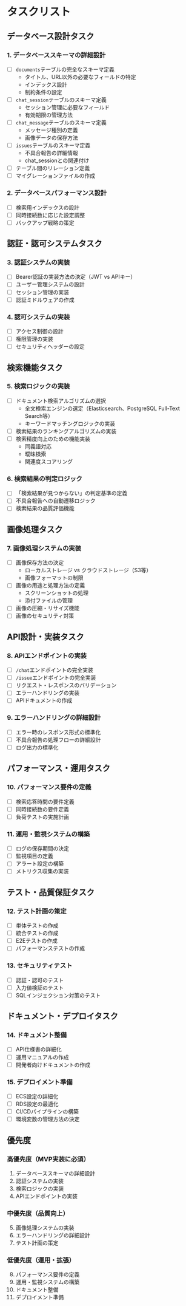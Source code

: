 # タスクリスト

## データベース設計タスク

### 1. データベーススキーマの詳細設計
- [ ] `documents`テーブルの完全なスキーマ定義
  - タイトル、URL以外の必要なフィールドの特定
  - インデックス設計
  - 制約条件の設定
- [ ] `chat_session`テーブルのスキーマ定義
  - セッション管理に必要なフィールド
  - 有効期限の管理方法
- [ ] `chat_message`テーブルのスキーマ定義
  - メッセージ種別の定義
  - 画像データの保存方法
- [ ] `issues`テーブルのスキーマ定義
  - 不具合報告の詳細情報
  - chat_sessionとの関連付け
- [ ] テーブル間のリレーション定義
- [ ] マイグレーションファイルの作成

### 2. データベースパフォーマンス設計
- [ ] 検索用インデックスの設計
- [ ] 同時接続数に応じた設定調整
- [ ] バックアップ戦略の策定

## 認証・認可システムタスク

### 3. 認証システムの実装
- [ ] Bearer認証の実装方法の決定（JWT vs APIキー）
- [ ] ユーザー管理システムの設計
- [ ] セッション管理の実装
- [ ] 認証ミドルウェアの作成

### 4. 認可システムの実装
- [ ] アクセス制御の設計
- [ ] 権限管理の実装
- [ ] セキュリティヘッダーの設定

## 検索機能タスク

### 5. 検索ロジックの実装
- [ ] ドキュメント検索アルゴリズムの選択
  - 全文検索エンジンの選定（Elasticsearch、PostgreSQL Full-Text Search等）
  - キーワードマッチングロジックの実装
- [ ] 検索結果のランキングアルゴリズムの実装
- [ ] 検索精度向上のための機能実装
  - 同義語対応
  - 曖昧検索
  - 関連度スコアリング

### 6. 検索結果の判定ロジック
- [ ] 「検索結果が見つからない」の判定基準の定義
- [ ] 不具合報告への自動遷移ロジック
- [ ] 検索結果の品質評価機能

## 画像処理タスク

### 7. 画像処理システムの実装
- [ ] 画像保存方法の決定
  - ローカルストレージ vs クラウドストレージ（S3等）
  - 画像フォーマットの制限
- [ ] 画像の用途と処理方法の定義
  - スクリーンショットの処理
  - 添付ファイルの管理
- [ ] 画像の圧縮・リサイズ機能
- [ ] 画像のセキュリティ対策

## API設計・実装タスク

### 8. APIエンドポイントの実装
- [ ] `/chat`エンドポイントの完全実装
- [ ] `/issue`エンドポイントの完全実装
- [ ] リクエスト・レスポンスのバリデーション
- [ ] エラーハンドリングの実装
- [ ] APIドキュメントの作成

### 9. エラーハンドリングの詳細設計
- [ ] エラー時のレスポンス形式の標準化
- [ ] 不具合報告の処理フローの詳細設計
- [ ] ログ出力の標準化

## パフォーマンス・運用タスク

### 10. パフォーマンス要件の定義
- [ ] 検索応答時間の要件定義
- [ ] 同時接続数の要件定義
- [ ] 負荷テストの実施計画

### 11. 運用・監視システムの構築
- [ ] ログの保存期間の決定
- [ ] 監視項目の定義
- [ ] アラート設定の構築
- [ ] メトリクス収集の実装

## テスト・品質保証タスク

### 12. テスト計画の策定
- [ ] 単体テストの作成
- [ ] 統合テストの作成
- [ ] E2Eテストの作成
- [ ] パフォーマンステストの作成

### 13. セキュリティテスト
- [ ] 認証・認可のテスト
- [ ] 入力値検証のテスト
- [ ] SQLインジェクション対策のテスト

## ドキュメント・デプロイタスク

### 14. ドキュメント整備
- [ ] API仕様書の詳細化
- [ ] 運用マニュアルの作成
- [ ] 開発者向けドキュメントの作成

### 15. デプロイメント準備
- [ ] ECS設定の詳細化
- [ ] RDS設定の最適化
- [ ] CI/CDパイプラインの構築
- [ ] 環境変数の管理方法の決定

## 優先度

### 高優先度（MVP実装に必須）
1. データベーススキーマの詳細設計
2. 認証システムの実装
3. 検索ロジックの実装
4. APIエンドポイントの実装

### 中優先度（品質向上）
5. 画像処理システムの実装
6. エラーハンドリングの詳細設計
7. テスト計画の策定

### 低優先度（運用・拡張）
8. パフォーマンス要件の定義
9. 運用・監視システムの構築
10. ドキュメント整備
11. デプロイメント準備 